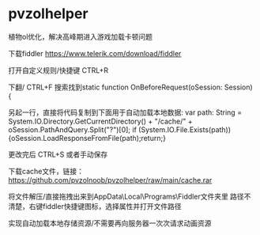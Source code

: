 # pvzolhelper
植物ol优化，解决高峰期进入游戏加载卡顿问题

下载fiddler https://www.telerik.com/download/fiddler

打开自定义规则/快捷键 CTRL+R

下翻/ CTRL+F 搜索找到static function OnBeforeRequest(oSession: Session) {

另起一行，直接将代码复制到下面用于自动加载本地数据:
var path: String = System.IO.Directory.GetCurrentDirectory() + "/cache/" + oSession.PathAndQuery.Split("?")[0]; 
if (System.IO.File.Exists(path)){oSession.LoadResponseFromFile(path);return;}

更改完后 CTRL+S 或者手动保存

下载cache文件，链接：https://github.com/pvzolnoob/pvzolhelper/raw/main/cache.rar

将文件解压/直接拖拽出来到AppData\Local\Programs\Fiddler文件夹里
路径不清楚，右键fiddler快捷键图标，选择属性并打开文件路径

实现自动加载本地存储资源/不需要再向服务器一次次请求动画资源
